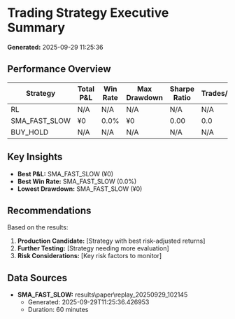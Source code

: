 # Trading Strategy Executive Summary

**Generated:** 2025-09-29 11:25:36

## Performance Overview

| Strategy | Total P&L | Win Rate | Max Drawdown | Sharpe Ratio | Trades/Day |
|----------|-----------|----------|--------------|--------------|------------|
| RL | N/A | N/A | N/A | N/A | N/A |
| SMA_FAST_SLOW | ¥0 | 0.0% | ¥0 | 0.00 | 0.0 |
| BUY_HOLD | N/A | N/A | N/A | N/A | N/A |

## Key Insights

- **Best P&L:** SMA_FAST_SLOW (¥0)
- **Best Win Rate:** SMA_FAST_SLOW (0.0%)
- **Lowest Drawdown:** SMA_FAST_SLOW (¥0)

## Recommendations

Based on the results:

1. **Production Candidate:** [Strategy with best risk-adjusted returns]
2. **Further Testing:** [Strategy needing more evaluation]
3. **Risk Considerations:** [Key risk factors to monitor]

## Data Sources

- **SMA_FAST_SLOW:** results\paper\replay_20250929_102145
  - Generated: 2025-09-29T11:25:36.426953
  - Duration: 60 minutes